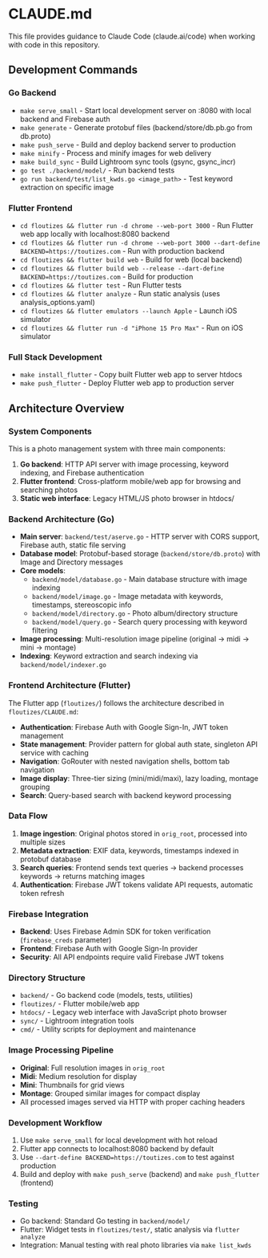 # CLAUDE.md

This file provides guidance to Claude Code (claude.ai/code) when working with code in this repository.

## Development Commands

### Go Backend
- `make serve_small` - Start local development server on :8080 with local backend and Firebase auth
- `make generate` - Generate protobuf files (backend/store/db.pb.go from db.proto)
- `make push_serve` - Build and deploy backend server to production
- `make minify` - Process and minify images for web delivery  
- `make build_sync` - Build Lightroom sync tools (gsync, gsync_incr)
- `go test ./backend/model/` - Run backend tests
- `go run backend/test/list_kwds.go <image_path>` - Test keyword extraction on specific image

### Flutter Frontend
- `cd floutizes && flutter run -d chrome --web-port 3000` - Run Flutter web app locally with localhost:8080 backend
- `cd floutizes && flutter run -d chrome --web-port 3000 --dart-define BACKEND=https://toutizes.com` - Run with production backend
- `cd floutizes && flutter build web` - Build for web (local backend)
- `cd floutizes && flutter build web --release --dart-define BACKEND=https://toutizes.com` - Build for production
- `cd floutizes && flutter test` - Run Flutter tests
- `cd floutizes && flutter analyze` - Run static analysis (uses analysis_options.yaml)
- `cd floutizes && flutter emulators --launch Apple` - Launch iOS simulator
- `cd floutizes && flutter run -d "iPhone 15 Pro Max"` - Run on iOS simulator

### Full Stack Development
- `make install_flutter` - Copy built Flutter web app to server htdocs
- `make push_flutter` - Deploy Flutter web app to production server

## Architecture Overview

### System Components
This is a photo management system with three main components:
1. **Go backend**: HTTP API server with image processing, keyword indexing, and Firebase authentication
2. **Flutter frontend**: Cross-platform mobile/web app for browsing and searching photos
3. **Static web interface**: Legacy HTML/JS photo browser in htdocs/

### Backend Architecture (Go)
- **Main server**: `backend/test/aserve.go` - HTTP server with CORS support, Firebase auth, static file serving
- **Database model**: Protobuf-based storage (`backend/store/db.proto`) with Image and Directory messages
- **Core models**: 
  - `backend/model/database.go` - Main database structure with image indexing
  - `backend/model/image.go` - Image metadata with keywords, timestamps, stereoscopic info
  - `backend/model/directory.go` - Photo album/directory structure
  - `backend/model/query.go` - Search query processing with keyword filtering
- **Image processing**: Multi-resolution image pipeline (original → midi → mini → montage)
- **Indexing**: Keyword extraction and search indexing via `backend/model/indexer.go`

### Frontend Architecture (Flutter)
The Flutter app (`floutizes/`) follows the architecture described in `floutizes/CLAUDE.md`:
- **Authentication**: Firebase Auth with Google Sign-In, JWT token management
- **State management**: Provider pattern for global auth state, singleton API service with caching
- **Navigation**: GoRouter with nested navigation shells, bottom tab navigation
- **Image display**: Three-tier sizing (mini/midi/maxi), lazy loading, montage grouping
- **Search**: Query-based search with backend keyword processing

### Data Flow
1. **Image ingestion**: Original photos stored in `orig_root`, processed into multiple sizes
2. **Metadata extraction**: EXIF data, keywords, timestamps indexed in protobuf database
3. **Search queries**: Frontend sends text queries → backend processes keywords → returns matching images
4. **Authentication**: Firebase JWT tokens validate API requests, automatic token refresh

### Firebase Integration
- **Backend**: Uses Firebase Admin SDK for token verification (`firebase_creds` parameter)
- **Frontend**: Firebase Auth with Google Sign-In provider
- **Security**: All API endpoints require valid Firebase JWT tokens

### Directory Structure
- `backend/` - Go backend code (models, tests, utilities)
- `floutizes/` - Flutter mobile/web app
- `htdocs/` - Legacy web interface with JavaScript photo browser
- `sync/` - Lightroom integration tools
- `cmd/` - Utility scripts for deployment and maintenance

### Image Processing Pipeline
- **Original**: Full resolution images in `orig_root`  
- **Midi**: Medium resolution for display
- **Mini**: Thumbnails for grid views
- **Montage**: Grouped similar images for compact display
- All processed images served via HTTP with proper caching headers

### Development Workflow
1. Use `make serve_small` for local development with hot reload
2. Flutter app connects to localhost:8080 backend by default
3. Use `--dart-define BACKEND=https://toutizes.com` to test against production
4. Build and deploy with `make push_serve` (backend) and `make push_flutter` (frontend)

### Testing
- Go backend: Standard Go testing in `backend/model/`
- Flutter: Widget tests in `floutizes/test/`, static analysis via `flutter analyze`
- Integration: Manual testing with real photo libraries via `make list_kwds`